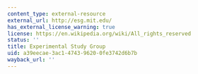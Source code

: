 ```yaml
---
content_type: external-resource
external_url: http://esg.mit.edu/
has_external_license_warning: true
license: https://en.wikipedia.org/wiki/All_rights_reserved
status: ''
title: Experimental Study Group
uid: a39eecae-3ac1-4743-9620-0fe3742d6b7b
wayback_url: ''
---
```

